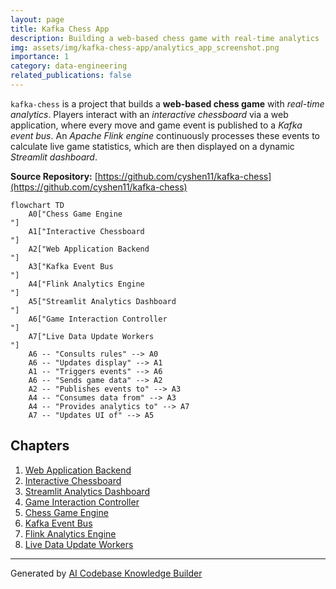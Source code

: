 ```yaml
---
layout: page
title: Kafka Chess App
description: Building a web-based chess game with real-time analytics
img: assets/img/kafka-chess-app/analytics_app_screenshot.png
importance: 1
category: data-engineering
related_publications: false
---
```


`kafka-chess` is a project that builds a **web-based chess game** with _real-time analytics_. Players interact with an _interactive chessboard_ via a web application, where every move and game event is published to a _Kafka event bus_. An _Apache Flink engine_ continuously processes these events to calculate live game statistics, which are then displayed on a dynamic _Streamlit dashboard_.

**Source Repository:** [https://github.com/cyshen11/kafka-chess](https://github.com/cyshen11/kafka-chess)

```mermaid
flowchart TD
    A0["Chess Game Engine
"]
    A1["Interactive Chessboard
"]
    A2["Web Application Backend
"]
    A3["Kafka Event Bus
"]
    A4["Flink Analytics Engine
"]
    A5["Streamlit Analytics Dashboard
"]
    A6["Game Interaction Controller
"]
    A7["Live Data Update Workers
"]
    A6 -- "Consults rules" --> A0
    A6 -- "Updates display" --> A1
    A1 -- "Triggers events" --> A6
    A6 -- "Sends game data" --> A2
    A2 -- "Publishes events to" --> A3
    A4 -- "Consumes data from" --> A3
    A4 -- "Provides analytics to" --> A7
    A7 -- "Updates UI of" --> A5
```

## Chapters

1. [Web Application Backend
   ](01_web_application_backend_.md)
2. [Interactive Chessboard
   ](02_interactive_chessboard_.md)
3. [Streamlit Analytics Dashboard
   ](03_streamlit_analytics_dashboard_.md)
4. [Game Interaction Controller
   ](04_game_interaction_controller_.md)
5. [Chess Game Engine
   ](05_chess_game_engine_.md)
6. [Kafka Event Bus
   ](06_kafka_event_bus_.md)
7. [Flink Analytics Engine
   ](07_flink_analytics_engine_.md)
8. [Live Data Update Workers
   ](08_live_data_update_workers_.md)

---

Generated by [AI Codebase Knowledge Builder](https://github.com/The-Pocket/Tutorial-Codebase-Knowledge)
